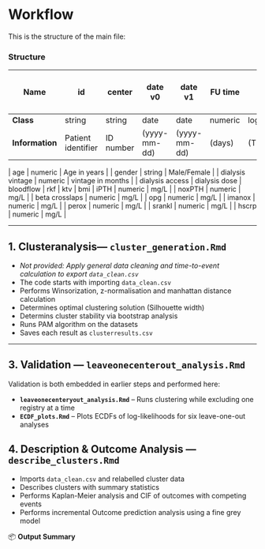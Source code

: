 # Workflow

This is the structure of the main file:

### Structure
| **Name** | **id** | **center** | **date v0** | **date v1** | **FU time** | **ltfu** | **transplant** | **death** | **date ltfu, transplant, death** | **time to ltfu, transplant, death** | **age** | **gender** |
|-----------|---------|-------------|--------------|--------------|-------------|------------|----------------|---------------|----------------|--------------------|----------------|----------------|
| **Class** | string | string | date | date | numeric | logical | logical | logical | date | numeric | numeric | string |
| **Information** | Patient identifier | ID number | (yyyy-mm-dd) | (yyyy-mm-dd) | (days) | (TRUE/FALSE) | (TRUE/FALSE) | (TRUE/FALSE) | (yyyy-mm-dd) | (days) | (years) | (M/F) |




| age | numeric | Age in years |
| gender | string | Male/Female |
| dialysis vintage  | numeric | vintage in months |
| dialysis access
| dialysis dose 
| bloodflow
| rkf
| ktv
| bmi
| iPTH | numeric | mg/L |
| noxPTH | numeric | mg/L |
| beta crosslaps | numeric | mg/L |
| opg | numeric | mg/L |
| imanox | numeric | mg/L |
| perox | numeric | mg/L |
| srankl | numeric | mg/L |
| hscrp | numeric | mg/L |
                     
---

## 1. Clusteranalysis— `cluster_generation.Rmd`
- *Not provided: Apply general data cleaning and time-to-event calculation to export `data_clean.csv`*
- The code starts with importing `data_clean.csv`
- Performs Winsorization, z-normalisation and manhattan distance calculation
- Determines optimal clustering solution (Silhouette width)
- Determins cluster stability via bootstrap analysis
- Runs PAM algorithm on the datasets  
- Saves each result as `clusterresults.csv`

---
## 3. Validation — `leaveonecenterout_analysis.Rmd`
Validation is both embedded in earlier steps and performed here:
- **`leaveonecenteryout_analysis.Rmd`** – Runs clustering while excluding one registry at a time  
- **`ECDF_plots.Rmd`** – Plots ECDFs of log-likelihoods for six leave-one-out analyses


## 4. Description & Outcome Analysis — `describe_clusters.Rmd`
- Imports `data_clean.csv` and relabelled cluster data  
- Describes clusters with summary statistics  
- Performs Kaplan-Meier analysis and CIF of outcomes with competing events
- Performs incremental Outcome prediction analysis using a fine grey model


📦 **Output Summary**
